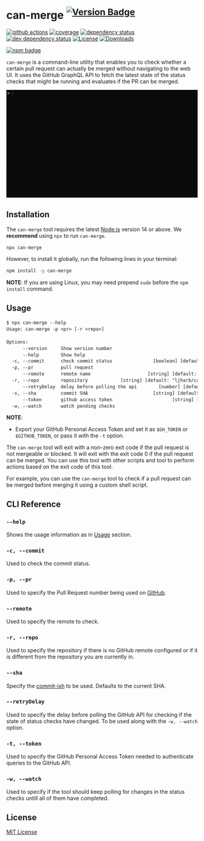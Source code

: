 # can-merge <sup>[![Version Badge][npm-version-svg]][package-url]</sup>

[![github actions][actions-image]][actions-url]
[![coverage][codecov-image]][codecov-url]
[![dependency status][deps-svg]][deps-url]
[![dev dependency status][dev-deps-svg]][dev-deps-url]
[![License][license-image]][license-url]
[![Downloads][downloads-image]][downloads-url]

[![npm badge][npm-badge-png]][package-url]

`can-merge` is a command-line utility that enables you to check whether a certain pull request can actually be merged without navigating to the web UI. It uses the GitHub GraphQL API to fetch the latest state of the status checks that might be running and evaluates if the PR can be merged.

<!--It also has a watch mode that will continuously check for changes in the status checks and evaluate the state once all status checks have completed. This enables developers to run the tool and execute custom scripts when the PR is ready to land.-->

![animation showing usage](./.github/can-merge.gif)

## Installation

The `can-merge` tool requires the latest [Node.js](https://nodejs.org/) version 14 or above. We **recommend** using `npx` to run `can-merge`.

```sh
npx can-merge
```

However, to install it globally, run the following lines in your terminal:

```bash
npm install -g can-merge
```

**NOTE**: If you are using Linux, you may need prepend `sudo` before the `npm install` command.

## Usage

<!-- MD-MAGIC-EXAMPLE:START (CLI_REFERENCE) -->
```txt
$ npx can-merge --help
Usage: can-merge -p <pr> [-r <repo>]

Options:
      --version     Show version number                                [boolean]
      --help        Show help                                          [boolean]
  -c, --commit      check commit status               [boolean] [default: false]
  -p, --pr          pull request                                        [string]
      --remote      remote name                     [string] [default: "origin"]
  -r, --repo        repository            [string] [default: "ljharb/can-merge"]
      --retryDelay  delay before polling the api        [number] [default: 5000]
  -s, --sha         commit SHA                        [string] [default: "HEAD"]
      --token       github access token                      [string] [required]
  -w, --watch       watch pending checks                               [boolean]

```
<!-- MD-MAGIC-EXAMPLE:END -->

**NOTE**:

- Export your GitHub Personal Access Token and set it as `$GH_TOKEN` or `$GITHUB_TOKEN`, or pass it with the `-t` option.

The `can-merge` tool will exit with a non-zero exit code if the pull request is not mergeable or blocked. It will exit with the exit code 0 if the pull request can be merged. You can use this tool with other scripts and tool to perform actions based on the exit code of this tool.

For example, you can use the `can-merge` tool to check if a pull request can be merged before merging it using a custom shell script.

## CLI Reference

### `--help`

Shows the usage information as in [Usage](#usage) section.

### `-c, --commit`

Used to check the commit status.

### `-p, --pr`

Used to specify the Pull Request number being used on [GitHub](https://github.com).

### `--remote`

Used to specify the remote to check.

### `-r, --repo`

Used to specify the repository if there is no GitHub remote configured or if it is different from the repository you are currently in.

### `--sha`

Specify the [commit-ish](https://git-scm.com/docs/gitglossary#Documentation/gitglossary.txt-aiddefcommit-ishacommit-ishalsocommittish) to be used. Defaults to the current SHA.

### `--retryDelay`

Used to specify the delay before polling the GitHub API for checking if the state of status checks have changed. To be used along with the `-w, --watch` option.

### `-t, --token`

Used to specify the GitHub Personal Access Token needed to authenticate queries to the GitHub API.

### `-w, --watch`

Used to specify if the tool should keep polling for changes in the status checks untill all of them have completed.

## License

[MIT License](./LICENSE)

[package-url]: https://npmjs.org/package/can-merge
[npm-version-svg]: https://versionbadg.es/ljharb/can-merge.svg
[deps-svg]: https://david-dm.org/ljharb/can-merge.svg
[deps-url]: https://david-dm.org/ljharb/can-merge
[dev-deps-svg]: https://david-dm.org/ljharb/can-merge/dev-status.svg
[dev-deps-url]: https://david-dm.org/ljharb/can-merge#info=devDependencies
[npm-badge-png]: https://nodei.co/npm/can-merge.png?downloads=true&stars=true
[license-image]: https://img.shields.io/npm/l/can-merge.svg
[license-url]: LICENSE
[downloads-image]: https://img.shields.io/npm/dm/can-merge.svg
[downloads-url]: https://npm-stat.com/charts.html?package=can-merge
[codecov-image]: https://codecov.io/gh/ljharb/can-merge/branch/main/graphs/badge.svg
[codecov-url]: https://app.codecov.io/gh/ljharb/can-merge/
[actions-image]: https://img.shields.io/endpoint?url=https://github-actions-badge-u3jn4tfpocch.runkit.sh/ljharb/can-merge
[actions-url]: https://github.com/ljharb/can-merge/actions
